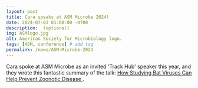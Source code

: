 ```yaml
---
layout: post
title: Cara speaks at ASM Microbe 2024!
date: 2024-07-03 01:00:00 -0700
description:  (optional)
img: ASMlogo.jpg
alt: American Society for Microbiology logo.
tags: [ASM, conference] # add tag
permalink: /news/ASM-Microbe-2024
---
```


Cara spoke at ASM Microbe as an invited 'Track Hub' speaker this year, and they wrote this fantastic summary of the talk: <a href="https://asm.org/Articles/2024/July/How-Studying-Bat-Viruses-Prevent-Zoonotic-Disease" target="_blank"> How Studying Bat Viruses Can Help Prevent Zoonotic Disease </a>. 